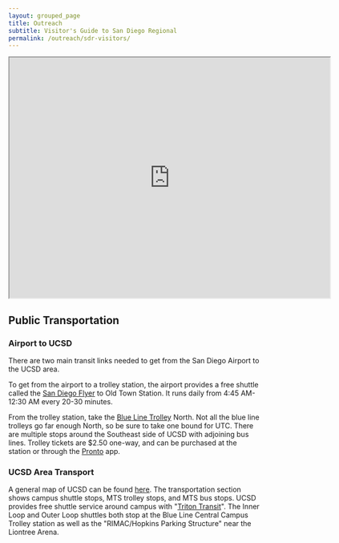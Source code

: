 ```yaml
---
layout: grouped_page
title: Outreach
subtitle: Visitor's Guide to San Diego Regional
permalink: /outreach/sdr-visitors/
---
```



<iframe src="https://www.google.com/maps/d/embed?mid=10U3aCFIjo9u0KhcygBLPZHqY0XeNu7v1&ehbc=2E312F" width="640" height="480"></iframe>

## Public Transportation

### Airport to UCSD
There are two main transit links needed to get from the San Diego Airport to the UCSD area.

To get from the airport to a trolley station, the airport provides a free shuttle called the [San Diego Flyer](https://www.san.org/to-from/Public-Transportation#1178347-old-town-shuttle) to Old Town Station. It runs daily from 4:45 AM-12:30 AM every 20-30 minutes.


From the trolley station, take the [Blue Line Trolley](https://www.sdmts.com/getting-around/departures-and-schedules/schedules/510) North. Not all the blue line trolleys go far enough North, so be sure to take one bound for UTC. There are multiple stops around the Southeast side of UCSD with adjoining bus lines. Trolley tickets are $2.50 one-way, and can be purchased at the station or through the [Pronto](https://www.ridepronto.com/) app.

### UCSD Area Transport
A general map of UCSD can be found [here](https://map.concept3d.com/?id=1005#!ce/58845?ct/72246,70460,70457,67878,66728,66558,63891,60907,58479,58109,52803,43513,20079,18027,72348,70462,70461,67879,66730,66559,70459,55127,55129,55130,70458,58027,58097,56492,58029,58030,58031,58032,58033,58034,58036,58028?s/?mc/32.878318765251024,-117.22947295694371?z/15.835940985379608?lvl/0). The transportation section shows campus shuttle stops, MTS trolley stops, and MTS bus stops.
UCSD provides free shuttle service around campus with "[Triton Transit](https://transportation.ucsd.edu/campus/shuttles/index.html)". The Inner Loop and Outer Loop shuttles both stop at the Blue Line Central Campus Trolley station as well as the "RIMAC/Hopkins Parking Structure" near the Liontree Arena.
